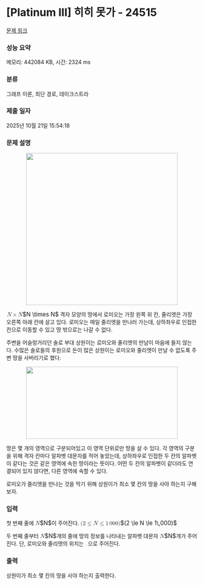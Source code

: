 # [Platinum III] 히히 못가 - 24515 

[문제 링크](https://www.acmicpc.net/problem/24515) 

### 성능 요약

메모리: 442084 KB, 시간: 2324 ms

### 분류

그래프 이론, 최단 경로, 데이크스트라

### 제출 일자

2025년 10월 21일 15:54:18

### 문제 설명

<p style="text-align: center;"><img alt="" src="https://upload.acmicpc.net/a2316711-75e0-4902-a1b7-8f2b203f8704/-/preview/" style="height: 400px; width: 400px;"><br>
 </p>

<p><mjx-container class="MathJax" jax="CHTML" style="font-size: 109%; position: relative;"> <mjx-math class="MJX-TEX" aria-hidden="true"><mjx-mi class="mjx-i"><mjx-c class="mjx-c1D441 TEX-I"></mjx-c></mjx-mi><mjx-mo class="mjx-n" space="3"><mjx-c class="mjx-cD7"></mjx-c></mjx-mo><mjx-mi class="mjx-i" space="3"><mjx-c class="mjx-c1D441 TEX-I"></mjx-c></mjx-mi></mjx-math><mjx-assistive-mml unselectable="on" display="inline"><math xmlns="http://www.w3.org/1998/Math/MathML"><mi>N</mi><mo>×</mo><mi>N</mi></math></mjx-assistive-mml><span aria-hidden="true" class="no-mathjax mjx-copytext">$N \times N$</span></mjx-container> 격자 모양의 땅에서 로미오는 가장 왼쪽 위 칸, 줄리엣은 가장 오른쪽 아래 칸에 살고 있다. 로미오는 매일 줄리엣을 만나러 가는데, 상하좌우로 인접한 칸으로 이동할 수 있고 땅 밖으로는 나갈 수 없다.</p>

<p>주변을 어슬렁거리던 솔로 부대 상원이는 로미오와 줄리엣의 만남이 마음에 들지 않는다. 수많은 솔로들의 후원으로 돈이 많은 상원이는 로미오와 줄리엣이 만날 수 없도록 주변 땅을 사버리기로 했다.</p>

<p style="text-align: center;"><img alt="" src="https://upload.acmicpc.net/658a1f14-0125-4490-891a-2648dbfc5d5b/-/preview/" style="height: 190px; width: 400px;"></p>

<p>땅은 몇 개의 영역으로 구분되어있고 이 영역 단위로만 땅을 살 수 있다. 각 영역의 구분을 위해 격자 칸마다 알파벳 대문자를 적어 놓았는데, 상하좌우로 인접한 두 칸의 알파벳이 같다는 것은 같은 영역에 속한 땅이라는 뜻이다. 어떤 두 칸의 알파벳이 같더라도 연결되어 있지 않다면, 다른 영역에 속할 수 있다.</p>

<p>로미오가 줄리엣을 만나는 것을 막기 위해 상원이가 최소 몇 칸의 땅을 사야 하는지 구해보자.</p>

### 입력 

 <p>첫 번째 줄에 <mjx-container class="MathJax" jax="CHTML" style="font-size: 109%; position: relative;"><mjx-math class="MJX-TEX" aria-hidden="true"><mjx-mi class="mjx-i"><mjx-c class="mjx-c1D441 TEX-I"></mjx-c></mjx-mi></mjx-math><mjx-assistive-mml unselectable="on" display="inline"><math xmlns="http://www.w3.org/1998/Math/MathML"><mi>N</mi></math></mjx-assistive-mml><span aria-hidden="true" class="no-mathjax mjx-copytext">$N$</span></mjx-container>이 주어진다. <mjx-container class="MathJax" jax="CHTML" style="font-size: 109%; position: relative;"><mjx-math class="MJX-TEX" aria-hidden="true"><mjx-mo class="mjx-n"><mjx-c class="mjx-c28"></mjx-c></mjx-mo><mjx-mn class="mjx-n"><mjx-c class="mjx-c32"></mjx-c></mjx-mn><mjx-mo class="mjx-n" space="4"><mjx-c class="mjx-c2264"></mjx-c></mjx-mo><mjx-mi class="mjx-i" space="4"><mjx-c class="mjx-c1D441 TEX-I"></mjx-c></mjx-mi><mjx-mo class="mjx-n" space="4"><mjx-c class="mjx-c2264"></mjx-c></mjx-mo><mjx-mn class="mjx-n" space="4"><mjx-c class="mjx-c31"></mjx-c></mjx-mn><mjx-mstyle><mjx-mspace style="width: 0.167em;"></mjx-mspace></mjx-mstyle><mjx-mn class="mjx-n"><mjx-c class="mjx-c30"></mjx-c><mjx-c class="mjx-c30"></mjx-c><mjx-c class="mjx-c30"></mjx-c></mjx-mn><mjx-mo class="mjx-n"><mjx-c class="mjx-c29"></mjx-c></mjx-mo></mjx-math><mjx-assistive-mml unselectable="on" display="inline"><math xmlns="http://www.w3.org/1998/Math/MathML"><mo stretchy="false">(</mo><mn>2</mn><mo>≤</mo><mi>N</mi><mo>≤</mo><mn>1</mn><mstyle scriptlevel="0"><mspace width="0.167em"></mspace></mstyle><mn>000</mn><mo stretchy="false">)</mo></math></mjx-assistive-mml><span aria-hidden="true" class="no-mathjax mjx-copytext">$(2 \le N \le 1\,000)$</span> </mjx-container></p>

<p>두 번째 줄부터 <mjx-container class="MathJax" jax="CHTML" style="font-size: 109%; position: relative;"><mjx-math class="MJX-TEX" aria-hidden="true"><mjx-mi class="mjx-i"><mjx-c class="mjx-c1D441 TEX-I"></mjx-c></mjx-mi></mjx-math><mjx-assistive-mml unselectable="on" display="inline"><math xmlns="http://www.w3.org/1998/Math/MathML"><mi>N</mi></math></mjx-assistive-mml><span aria-hidden="true" class="no-mathjax mjx-copytext">$N$</span></mjx-container>개의 줄에 땅의 정보를 나타내는 알파벳 대문자 <mjx-container class="MathJax" jax="CHTML" style="font-size: 109%; position: relative;"><mjx-math class="MJX-TEX" aria-hidden="true"><mjx-mi class="mjx-i"><mjx-c class="mjx-c1D441 TEX-I"></mjx-c></mjx-mi></mjx-math><mjx-assistive-mml unselectable="on" display="inline"><math xmlns="http://www.w3.org/1998/Math/MathML"><mi>N</mi></math></mjx-assistive-mml><span aria-hidden="true" class="no-mathjax mjx-copytext">$N$</span></mjx-container>개가 주어진다. 단, 로미오와 줄리엣의 위치는 <span style="color:#e74c3c;"><code>.</code></span>으로 주어진다.</p>

### 출력 

 <p>상원이가 최소 몇 칸의 땅을 사야 하는지 출력한다.</p>

